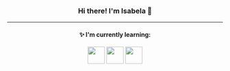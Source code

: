 <div>
  <h3 align="center"> Hi there! I'm Isabela 👋 </h3>
 </div>
 
---
<div align="center">
  <h4> ✨ I'm currently learning:</h4>
  <img src="https://cdn.jsdelivr.net/gh/devicons/devicon/icons/javascript/javascript-original.svg" width="40" height="40"/>
  <img src="https://cdn.jsdelivr.net/gh/devicons/devicon/icons/typescript/typescript-original.svg" width="40" height="40"/>
  <img src="https://cdn.jsdelivr.net/gh/devicons/devicon/icons/react/react-original.svg" width="40" height="40"/>
</div>
